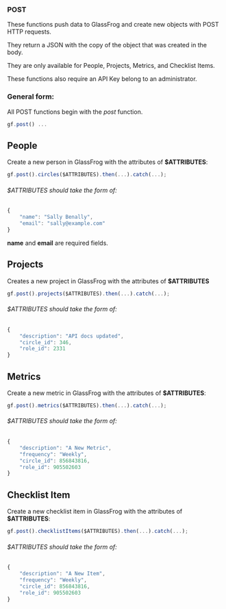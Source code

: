 ### POST

These functions push data to GlassFrog and create new objects with POST HTTP requests.

They return a JSON with the copy of the object that was created in the body.

They are only available for People, Projects, Metrics, and Checklist Items.

These functions also require an API Key belong to an administrator.

### General form:

All POST functions begin with the *post* function.

```javascript
gf.post() ...
```

## People

Create a new person in GlassFrog with the attributes of **$ATTRIBUTES**:

```javascript
gf.post().circles($ATTRIBUTES).then(...).catch(...);
```

###### $ATTRIBUTES should take the form of:

```javascript
{ 
	"name": "Sally Benally", 
	"email": "sally@example.com" 
}
```

**name** and **email** are required fields.

## Projects

Creates a new project in GlassFrog with the attributes of **$ATTRIBUTES**

```javascript
gf.post().projects($ATTRIBUTES).then(...).catch(...);
```

###### $ATTRIBUTES should take the form of:

```javascript
{ 
	"description": "API docs updated", 
	"circle_id": 346, 
	"role_id": 2331 
}
```

## Metrics

Create a new metric in GlassFrog with the attributes of **$ATTRIBUTES**:

```javascript
gf.post().metrics($ATTRIBUTES).then(...).catch(...);
```

###### $ATTRIBUTES should take the form of:

```javascript
{
	"description": "A New Metric", 
	"frequency": "Weekly", 
	"circle_id": 856843816, 
	"role_id": 905502603
}
```

## Checklist Item

Create a new checklist item in GlassFrog with the attributes of **$ATTRIBUTES**:

```javascript
gf.post().checklistItems($ATTRIBUTES).then(...).catch(...);
```

###### $ATTRIBUTES should take the form of:

```javascript
{
	"description": "A New Item", 
	"frequency": "Weekly", 
	"circle_id": 856843816, 
	"role_id": 905502603
}
```
